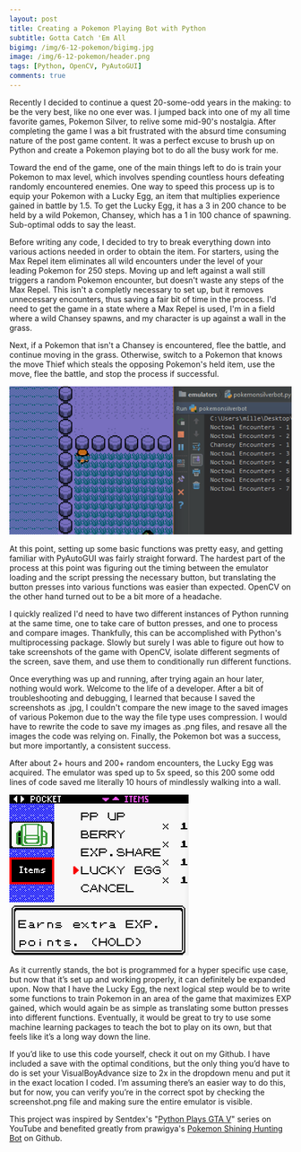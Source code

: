 ```yaml
---
layout: post
title: Creating a Pokemon Playing Bot with Python
subtitle: Gotta Catch 'Em All
bigimg: /img/6-12-pokemon/bigimg.jpg
image: /img/6-12-pokemon/header.png
tags: [Python, OpenCV, PyAutoGUI]
comments: true
---
```

Recently I decided to continue a quest 20-some-odd years in the making: to be the very best, like no one ever was. I jumped back into one of my all time favorite games, Pokemon Silver, to relive some mid-90's nostalgia. After completing the game I was a bit frustrated with the absurd time consuming nature of the post game content. It was a perfect excuse to brush up on Python and create a Pokemon playing bot to do all the busy work for me.
<!-- more -->

Toward the end of the game, one of the main things left to do is train your Pokemon to max level, which involves spending countless hours defeating randomly encountered enemies. One way to speed this process up is to equip your Pokemon with a Lucky Egg, an item that multiplies experience gained in battle by 1.5. To get the Lucky Egg, it has a 3 in 200 chance to be held by a wild Pokemon, Chansey, which has a 1 in 100 chance of spawning. Sub-optimal odds to say the least.

Before writing any code, I decided to try to break everything down into various actions needed in order to obtain the item. For starters, using the Max Repel item eliminates all wild encounters under the level of your leading Pokemon for 250 steps. Moving up and left against a wall still triggers a random Pokemon encounter, but doesn't waste any steps of the Max Repel. This isn't a completly necessary to set up, but it removes unnecessary encounters, thus saving a fair bit of time in the process. I'd need to get the game in a state where a Max Repel is used, I'm in a field where a wild Chansey spawns, and my character is up against a wall in the grass.

Next, if a Pokemon that isn't a Chansey is encountered, flee the battle, and continue moving in the grass. Otherwise, switch to a Pokemon that knows the move Thief which steals the opposing Pokemon's held item, use the move, flee the battle, and stop the process if successful.

<img src="/img/6-12-pokemon/pokemonbot.gif" alt="Process">

At this point, setting up some basic functions was pretty easy, and getting familiar with PyAutoGUI was fairly straight forward. The hardest part of the process at this point was figuring out the timing between the emulator loading and the script pressing the necessary button, but translating the button presses into various functions was easier than expected. OpenCV on the other hand turned out to be a bit more of a headache.

I quickly realized I'd need to have two different instances of Python running at the same time, one to take care of button presses, and one to process and compare images. Thankfully, this can be accomplished with Python's multiprocessing package. Slowly but surely I was able to figure out how to take screenshots of the game with OpenCV, isolate different segments of the screen, save them, and use them to conditionally run different functions.

Once everything was up and running, after trying again an hour later, nothing would work. Welcome to the life of a developer. After a bit of troubleshooting and debugging, I learned that because I saved the screenshots as .jpg, I couldn't compare the new image to the saved images of various Pokemon due to the way the file type uses compression. I would have to rewrite the code to save my images as .png files, and resave all the images the code was relying on. Finally, the Pokemon bot was a success, but more importantly, a consistent success.

After about 2+ hours and 200+ random encounters, the Lucky Egg was acquired. The emulator was sped up to 5x speed, so this 200 some odd lines of code saved me literally 10 hours of mindlessly walking into a wall.

<img src="/img/6-12-pokemon/success.png" alt="Success!">


As it currently stands, the bot is programmed for a hyper specific use case, but now that it’s set up and working properly, it can definitely be expanded upon. Now that I have the Lucky Egg, the next logical step would be to write some functions to train Pokemon in an area of the game that maximizes EXP gained, which would again be as simple as translating some button presses into different functions. Eventually, it would be great to try to use some machine learning packages to teach the bot to play on its own, but that feels like it’s a long way down the line.

If you’d like to use this code yourself, check it out on my Github. I have included a save with the optimal conditions, but the only thing you’d have to do is set your VisualBoyAdvance size to 2x in the dropdown menu and put it in the exact location I coded. I’m assuming there’s an easier way to do this, but for now, you can verify you’re in the correct spot by checking the screenshot.png file and making sure the entire emulator is visible.

This project was inspired by Sentdex's "[Python Plays GTA V](https://www.youtube.com/watch?v=ks4MPfMq8aQ)" series on YouTube and benefited greatly from prawigya's [Pokemon Shining Hunting Bot](https://github.com/prawigya/shiny-bot-pokemon) on Github.
